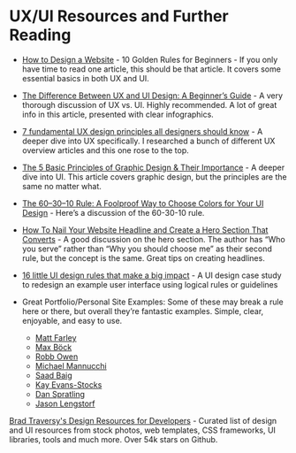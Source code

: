 # UX/UI Resources and Further Reading

- [How to Design a Website](https://www.shutterstock.com/blog/how-to-design-a-website) - 10 Golden Rules for Beginners - If you only have time to read one article, this should be that article. It covers some essential basics in both UX and UI.

- [The Difference Between UX and UI Design: A Beginner’s Guide](https://careerfoundry.com/en/blog/ux-design/the-difference-between-ux-and-ui-design-a-laymans-guide/) - A very thorough discussion of UX vs. UI. Highly recommended. A lot of great info in this article, presented with clear infographics.

- [7 fundamental UX design principles all designers should know](https://www.uxdesigninstitute.com/blog/ux-design-principles/) - A deeper dive into UX specifically. I researched a bunch of different UX overview articles and this one rose to the top.

- [The 5 Basic Principles of Graphic Design & Their Importance](https://blog.shillingtoneducation.com/graphic-design-basic-principles/) - A deeper dive into UI. This article covers graphic design, but the principles are the same no matter what.

- [The 60–30–10 Rule: A Foolproof Way to Choose Colors for Your UI Design](https://uxplanet.org/the-60-30-10-rule-a-foolproof-way-to-choose-colors-for-your-ui-design-d15625e56d25) - Here’s a discussion of the 60-30-10 rule.

- [How To Nail Your Website Headline and Create a Hero Section That Converts](https://erinpennings.com/how-to-nail-your-website-headline-and-create-a-hero-section-that-converts/) - A good discussion on the hero section. The author has “Who you serve” rather than “Why you should choose me” as their second rule, but the concept is the same. Great tips on creating headlines.

- [16 little UI design rules that make a big impact](https://www.adhamdannaway.com/blog/ui-design/16-ui-design-rules) - A UI design case study to redesign an example user interface using logical rules or guidelines

- Great Portfolio/Personal Site Examples:
Some of these may break a rule here or there, but overall they’re fantastic examples. Simple, clear, enjoyable, and easy to use.

  - [Matt Farley](https://mattfarley.ca/)
  - [Max Böck](https://mxb.dev/?ref=catalins.tech)
  - [Robb Owen](https://robbowen.digital/)
  - [Michael Mannucchi](https://michaelmannucci.com/)
  - [Saad Baig](https://saadbaig.me/)
  - [Kay Evans-Stocks](https://www.kaystocks.com/)
  - [Dan Spratling](https://danspratling.dev/)
  - [Jason Lengstorf](https://jason.energy/)

[Brad Traversy's Design Resources for Developers](https://github.com/bradtraversy/design-resources-for-developers) - Curated list of design and UI resources from stock photos, web templates, CSS frameworks, UI libraries, tools and much more. Over 54k stars on Github.

